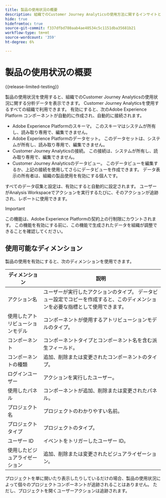 ```yaml
---
title: 製品の使用状況の概要
description: 組織でのCustomer Journey Analyticsの使用方法に関するインサイトとレポートを表示します。
hide: true
hidefromtoc: true
source-git-commit: f337dfbd780aab4ae40534c5c1151dba35681b21
workflow-type: tm+mt
source-wordcount: '359'
ht-degree: 6%

---
```


# 製品の使用状況の概要

{{release-limited-testing}}

製品の使用状況を使用すると、組織でのCustomer Journey Analyticsの使用状況に関する分析データを表示できます。 Customer Journey Analyticsを使用するすべての組織で利用できます。 有効にすると、次のAdobe Experience Platform コンポーネントが自動的に作成され、自動的に接続されます。

* Adobe Experience Platformのスキーマ。 このスキーマはシステムが所有し、読み取り専用で、編集できません。
* Adobe Experience Platformのデータセット。 このデータセットは、システムが所有し、読み取り専用で、編集できません。
* Customer Journey Analyticsの接続。 この接続は、システムが所有し、読み取り専用で、編集できません。
* Customer Journey Analyticsのデータビュー。 このデータビューを編集するか、上記の接続を使用してさらにデータビューを作成できます。 データ表示の所有者は、組織の製品使用を有効にする個人です。

すべてのデータ収集と設定は、有効にすると自動的に設定されます。 ユーザーがAnalysis Workspaceでアクションを実行するたびに、そのアクションが追跡され、レポートに使用できます。

>[!IMPORTANT]
>
>この機能は、Adobe Experience Platformの契約上の行制限にカウントされます。 この機能を有効にする前に、この機能で生成されたデータを組織が調整できることを確認してください。

## 使用可能なディメンション

製品の使用を有効にすると、次のディメンションを使用できます。

| ディメンション | 説明 |
| --- | --- |
| アクション名 | ユーザーが実行したアクションのタイプ。 データビュー設定でコピーを作成すると、このディメンションを必要な指標として使用できます。 |
| 使用したアトリビューションモデル | コンポーネントが使用するアトリビューションモデルのタイプ。 |
| コンポーネント | コンポーネントタイプとコンポーネント名を含む派生フィールド。 |
| コンポーネントの種類 | 追加、削除または変更されたコンポーネントのタイプ。 |
| ログインユーザー | アクションを実行したユーザー。 |
| 使用したパネル | コンポーネントが追加、削除または変更されたパネル。 |
| プロジェクト名 | プロジェクトのわかりやすい名前。 |
| プロジェクトタイプ | プロジェクトのタイプ。 |
| ユーザー ID | イベントをトリガーしたユーザー ID。 |
| 使用したビジュアライゼーション | 追加、削除または変更されたビジュアライゼーション。 |

プロジェクトを単に開いたり表示したりしているだけの場合、製品の使用状況によって個々のプロジェクトコンポーネントが追跡されることはありません。 ただし、プロジェクトを開くユーザーアクションは追跡されます。
